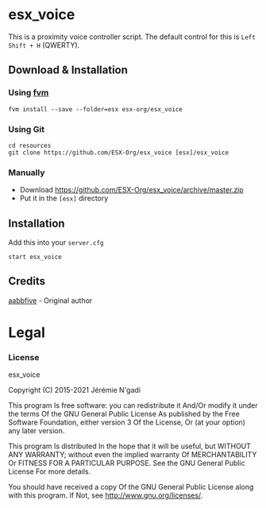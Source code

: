 # esx_voice
This is a proximity voice controller script. The default control for this is `Left Shift + H` (QWERTY).

## Download & Installation

### Using [fvm](https://github.com/qlaffont/fvm-installer)
```
fvm install --save --folder=esx esx-org/esx_voice
```

### Using Git
```
cd resources
git clone https://github.com/ESX-Org/esx_voice [esx]/esx_voice
```

### Manually
- Download https://github.com/ESX-Org/esx_voice/archive/master.zip
- Put it in the `[esx]` directory

## Installation
Add this into your `server.cfg`
```
start esx_voice
```

## Credits

[aabbfive](https://github.com/aabbfive/voicecontroller) - Original author

# Legal
### License
esx_voice

Copyright (C) 2015-2021  Jérémie N'gadi

This program Is free software: you can redistribute it And/Or modify it under the terms Of the GNU General Public License As published by the Free Software Foundation, either version 3 Of the License, Or (at your option) any later version.

This program Is distributed In the hope that it will be useful, but WITHOUT ANY WARRANTY; without even the implied warranty Of MERCHANTABILITY Or FITNESS FOR A PARTICULAR PURPOSE. See the GNU General Public License For more details.

You should have received a copy Of the GNU General Public License along with this program. If Not, see http://www.gnu.org/licenses/.
